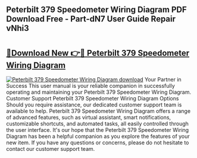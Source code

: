 ## Peterbilt 379 Speedometer Wiring Diagram PDF Download Free - Part-dN7 User Guide Repair vNhi3

# <h2><a href="http://dfou172.blite.top/?on=Peterbilt+379+Speedometer+Wiring+Diagram">🔗Download New 👉🔴 Peterbilt 379 Speedometer Wiring Diagram</a></h2>

[![Peterbilt 379 Speedometer Wiring Diagram download](https://i.imgur.com/lujVjoI.png)](http://dfou172.blite.top/?on=Peterbilt+379+Speedometer+Wiring+Diagram)
Your Partner in Success This user manual is your reliable companion in successfully operating and maintaining your Peterbilt 379 Speedometer Wiring Diagram. Customer Support Peterbilt 379 Speedometer Wiring Diagram Options Should you require assistance, our dedicated customer support team is available to help. Peterbilt 379 Speedometer Wiring Diagram offers a range of advanced features, such as virtual assistant, smart notifications, customizable shortcuts, and automated tasks, all easily controlled through the user interface. It's our hope that the Peterbilt 379 Speedometer Wiring Diagram has been a helpful companion as you explore the features of your new item. If you have any questions or concerns, please do not hesitate to contact our customer support team.
